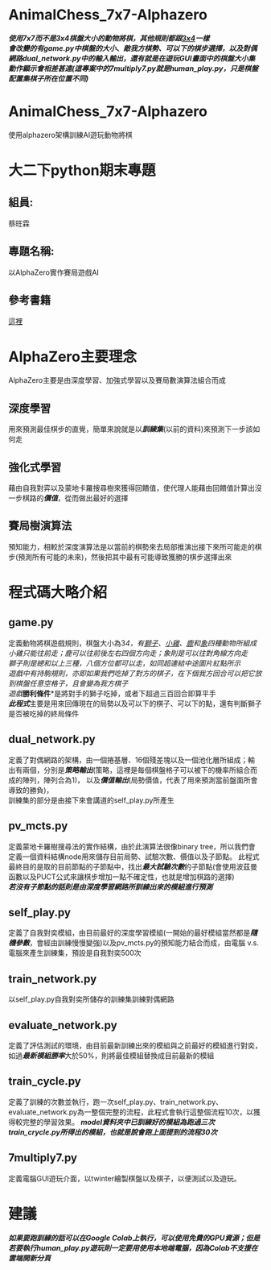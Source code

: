 # AnimalChess_7x7-Alphazero
***使用7x7而不是3x4棋盤大小的動物將棋，其他規則都跟[3x4](https://github.com/Stanley-Lius/AnimalChess_3x4-Alphazero)一樣***  
***會改變的有game.py中棋盤的大小、敵我方棋勢、可以下的棋步選擇，以及對偶網路dual_network.py中的輸入輸出，還有就是在遊玩GUI畫面中的棋盤大小集動作顯示會相差甚遠(這專案中的7multiply7.py就是human_play.py，只是棋盤配置集棋子所在位置不同)***  
# AnimalChess_7x7-Alphazero
使用alphazero架構訓練AI遊玩動物將棋
# 大二下python期末專題
## 組員:  
蔡旺霖  
## 專題名稱:  
以AlphaZero實作賽局遊戲AI
## 參考書籍  
[這裡](https://www.tenlong.com.tw/products/9789863126515)
# AlphaZero主要理念  
AlphaZero主要是由深度學習、加強式學習以及賽局數演算法組合而成  
## 深度學習  
用來預測最佳棋步的直覺，簡單來說就是以***訓練集***(以前的資料)來預測下一步該如何走  
## 強化式學習  
藉由自我對弈以及蒙地卡羅搜尋樹來獲得回饋值，使代理人能藉由回饋值計算出沒一步棋路的***價值***，從而做出最好的選擇  
## 賽局樹演算法  
預知能力，相較於深度演算法是以當前的棋勢來去局部推演出接下來所可能走的棋步(預測所有可能的未來)，然後把其中最有可能導致獲勝的棋步選擇出來  
# 程式碼大略介紹  
## game.py
定義動物將棋遊戲規則，棋盤大小為3*4，有[獅子](https://github.com/Stanley-Lius/AnimalChess_3x4-Alphazero/blob/main/piece4.png)、[小雞](https://github.com/Stanley-Lius/AnimalChess_3x4-Alphazero/blob/main/piece1.png)、[鹿](https://github.com/Stanley-Lius/AnimalChess_3x4-Alphazero/blob/main/piece3.png)和[象](https://github.com/Stanley-Lius/AnimalChess_3x4-Alphazero/blob/main/piece2.png)四種動物所組成  
小雞只能往前走；鹿可以往前後左右四個方向走；象則是可以往對角線方向走  
獅子則是總和以上三種，八個方位都可以走，如同超連結中途圖片紅點所示  
遊戲中有持駒規則，亦即如果我們吃掉了對方的棋子，在下個我方回合可以把它放到棋盤任意空格子，且會變為我方棋子  
遊戲***勝利條件***是將對手的獅子吃掉，或者下超過三百回合即算平手  
***此程式***主要是用來回傳現在的局勢以及可以下的棋子、可以下的點，還有判斷獅子是否被吃掉的終局條件  
## dual_network.py  
定義了對偶網路的架構，由一個捲基層、16個殘差塊以及一個池化層所組成；輸出有兩個，分別是***策略輸出***(策略，這裡是每個棋盤格子可以被下的機率所組合而成的陣列，陣列合為1)，  以及***價值輸出***(局勢價值，代表了用來預測當前盤面所會導致的勝負)，  
訓練集的部分是由接下來會講道的self_play.py所產生  
## pv_mcts.py  
定義蒙地卡羅樹搜尋法的實作結構，由於此演算法很像binary tree，所以我們會定義一個資料結構node用來儲存目前局勢、試驗次數、價值以及子節點。
此程式最終目的是取的目前節點的子節點中，找出***最大試驗次數***的子節點(會使用波茲曼函數以及PUCT公式來讓棋步增加一點不確定性，也就是增加棋路的選擇)  
***若沒有子節點的話則是由深度學習網路所訓練出來的模組進行預測***    
## self_play.py  
定義了自我對奕模組，由目前最好的深度學習模組(一開始的最好模組當然都是***隨機參數***，會經由訓練慢慢變強)以及pv_mcts.py的預知能力結合而成，由電腦
v.s. 電腦來產生訓練集，預設是自我對奕500次  
## train_network.py  
以self_play.py自我對奕所儲存的訓練集訓練對偶網路  
## evaluate_network.py  
定義了評估測試的環境，由目前最新訓練出來的模組與之前最好的模組進行對奕，如過***最新模組勝率***大於50%，則將最佳模組替換成目前最新的模組  
## train_cycle.py
定義了訓練的次數並執行，跑一次self_play.py、train_network.py、evaluate_network.py為一整個完整的流程，此程式會執行這整個流程10次，以獲得較完整的學習效果。  ***model資料夾中已訓練好的模組為跑過三次train_crycle.py所得出的模組，也就是說會跑上面提到的流程30次***  
## 7multiply7.py  
定義電腦GUI遊玩介面，以twinter繪製棋盤以及棋子，以便測試以及遊玩。  
# 建議  
***如果要跑訓練的話可以在Google Colab上執行，可以使用免費的GPU資源；但是若要執行human_play.py遊玩則一定要用使用本地端電腦，因為Colab不支援在雲端開新分頁***



